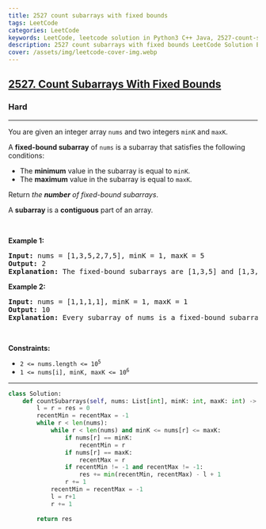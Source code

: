 ```yaml
---
title: 2527 count subarrays with fixed bounds
tags: LeetCode
categories: LeetCode
keywords: LeetCode, leetcode solution in Python3 C++ Java, 2527-count-subarrays-with-fixed-bounds solution
description: 2527 count subarrays with fixed bounds LeetCode Solution Explained
cover: /assets/img/leetcode-cover-img.webp
---
```





<h2><a href="https://leetcode.com/problems/count-subarrays-with-fixed-bounds">2527. Count Subarrays With Fixed Bounds</a></h2><h3>Hard</h3><hr><p>You are given an integer array <code>nums</code> and two integers <code>minK</code> and <code>maxK</code>.</p>

<p>A <strong>fixed-bound subarray</strong> of <code>nums</code> is a subarray that satisfies the following conditions:</p>

<ul>
	<li>The <strong>minimum</strong> value in the subarray is equal to <code>minK</code>.</li>
	<li>The <strong>maximum</strong> value in the subarray is equal to <code>maxK</code>.</li>
</ul>

<p>Return <em>the <strong>number</strong> of fixed-bound subarrays</em>.</p>

<p>A <strong>subarray</strong> is a <strong>contiguous</strong> part of an array.</p>

<p>&nbsp;</p>
<p><strong class="example">Example 1:</strong></p>

<pre>
<strong>Input:</strong> nums = [1,3,5,2,7,5], minK = 1, maxK = 5
<strong>Output:</strong> 2
<strong>Explanation:</strong> The fixed-bound subarrays are [1,3,5] and [1,3,5,2].
</pre>

<p><strong class="example">Example 2:</strong></p>

<pre>
<strong>Input:</strong> nums = [1,1,1,1], minK = 1, maxK = 1
<strong>Output:</strong> 10
<strong>Explanation:</strong> Every subarray of nums is a fixed-bound subarray. There are 10 possible subarrays.
</pre>

<p>&nbsp;</p>
<p><strong>Constraints:</strong></p>

<ul>
	<li><code>2 &lt;= nums.length &lt;= 10<sup>5</sup></code></li>
	<li><code>1 &lt;= nums[i], minK, maxK &lt;= 10<sup>6</sup></code></li>
</ul>


---




```python
class Solution:
    def countSubarrays(self, nums: List[int], minK: int, maxK: int) -> int:
        l = r = res = 0
        recentMin = recentMax = -1
        while r < len(nums):
            while r < len(nums) and minK <= nums[r] <= maxK:
                if nums[r] == minK:
                    recentMin = r
                if nums[r] == maxK:
                    recentMax = r
                if recentMin != -1 and recentMax != -1:
                    res += min(recentMin, recentMax) - l + 1
                r += 1
            recentMin = recentMax = -1
            l = r+1
            r += 1
        
        return res
```
